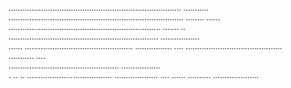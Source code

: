   ...........................................................................   ...........    
 ............................................................................ ........ ...... 
  ..................................................................         .......         ..  
    .................................................................           .................   
      ......  ...............................................                     ................
         ....   ..........................................                          ........... ....  
             ................................................                          .................  
               .   ..  .. .....................................                          ................... 
    ....   ......          ..........                                      ....................  

